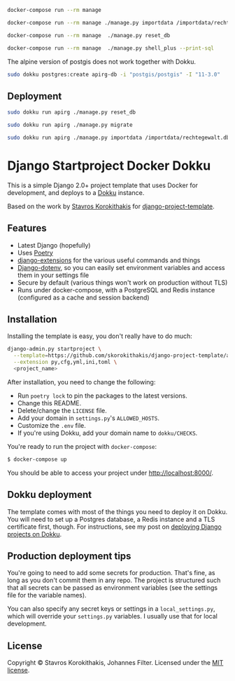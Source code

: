 
```bash
docker-compose run --rm manage
```


```bash
docker-compose run --rm manage ./manage.py importdata /importdata/rechtegewalt.db
```

```bash
docker-compose run --rm manage  ./manage.py reset_db
```


```bash
docker-compose run --rm manage  ./manage.py shell_plus --print-sql
```





The alpine version of postgis does not work together with Dokku.

```bash
sudo dokku postgres:create apirg-db -i "postgis/postgis" -I "11-3.0"
```

## Deployment


```bash
sudo dokku run apirg ./manage.py reset_db
```

```bash
sudo dokku run apirg ./manage.py migrate
```


```bash
sudo dokku run apirg ./manage.py importdata /importdata/rechtegewalt.db
```





# Django Startproject Docker Dokku

This is a simple Django 2.0+ project template that uses Docker for development, and deploys to a [Dokku](https://github.com/dokku/dokku) instance.

Based on the work by [Stavros Korokithakis](https://github.com/skorokithakis) for [django-project-template](https://github.com/skorokithakis/django-project-template).


## Features

- Latest Django (hopefully)
- Uses [Poetry](https://poetry.eustace.io/)
- [django-extensions](http://django-extensions.readthedocs.org) for the various useful commands and things
- [Django-dotenv](https://github.com/jpadilla/django-dotenv), so you can easily set environment variables and access
  them in your settings file
- Secure by default (various things won't work on production without TLS)
- Runs under docker-compose, with a PostgreSQL and Redis instance (configured as a cache and session
  backend)


## Installation

Installing the template is easy, you don't really have to do much:

```bash
django-admin.py startproject \
  --template=https://github.com/skorokithakis/django-project-template/archive/master.zip \
  --extension py,cfg,yml,ini,toml \
  <project_name>
```

After installation, you need to change the following:

* Run `poetry lock` to pin the packages to the latest versions.
* Change this README.
* Delete/change the `LICENSE` file.
* Add your domain in `settings.py`'s `ALLOWED_HOSTS`.
* Customize the `.env` file.
* If you're using Dokku, add your domain name to `dokku/CHECKS`.

You're ready to run the project with `docker-compose`:

```bash
$ docker-compose up
```

You should be able to access your project under [http://localhost:8000/](http://localhost:8000/).


## Dokku deployment

The template comes with most of the things you need to deploy it on Dokku. You will need to set up a Postgres database,
a Redis instance and a TLS certificate first, though. For instructions, see my post on [deploying Django projects on
Dokku](https://www.stavros.io/posts/deploy-django-dokku/).


## Production deployment tips

You're going to need to add some secrets for production. That's fine, as long as you don't commit them in any repo. The
project is structured such that all secrets can be passed as environment variables (see the settings file for the
variable names).

You can also specify any secret keys or settings in a `local_settings.py`, which will override your `settings.py` variables. I usually use that for local development.

## License

Copyright © Stavros Korokithakis, Johannes Filter. Licensed under the [MIT license](/LICENSE).
